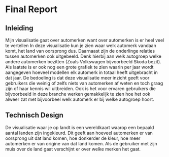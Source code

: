 # Final Report

## Inleiding

Mijn visualisatie gaat over automerken want over automerken is er heel veel te vertellen
In deze visualisatie kun je zien waar welk automerk vandaan komt, het land van oorsprong dus.
Daarnaast zijn de onderlinge relaties tussen automerken ook uitgebeeld. Denk hierbij aan welk
autogroep welke andere automerken bezitten (Zoals Volkswagen bijvoorbeeld Skoda bezit). Als laatste
is er ook nog een grote grafiek te zien waarin per jaar wordt aangegeven hoeveel modellen elk automerk
in totaal heeft uitgebracht in dat jaar. De bedoeling is dat deze visualisatie meer inzicht geeft voor gebruikers
die weinig of zelfs niets van automerken af weten en toch graag zijn of haar kennis wil uitbreiden.
Ook is het voor ervaren gebruikers die bijvoorbeeld in deze branche werken gemakkelijk te zien hoe het ook alweer zat
met bijvoorbeel welk automerk er bij welke autogroep hoort.


## Technisch Design

De visualisatie waar je op landt is een wereldkaart waarop een bepaald aantal landen zijn ingekleurd.
Dit geeft aan hoeveel automerken er van oorsprong uit dat land komen, hoe donkerder de kleur, hoe meer automerken
er van origine van dat land komen. Als de gebruiker met zijn muis over de land gaat verschijnt er over welke merken
het gaat.


